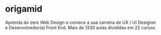 # origamid
Aprenda do zero Web Design e comece a sua carreira de UX / UI Designer e Desenvolvedor(a) Front End. Mais de 1330 aulas divididas em 22 cursos.
